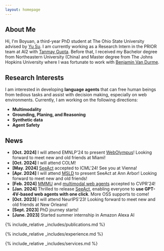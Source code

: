 ```yaml
---
layout: homepage
---
```


## About Me

Hi, I'm Boyuan, a third-year PhD student at The Ohio State University advised by [Yu Su](https://ysu1989.github.io/). 
I am currently working as a Research Intern in the PRIOR team at AI2 with [Tanmay Gupta](https://tanmaygupta.info/).
Before that, I received my Bachelor degree from Northeastern University (China) and Master degree from The Johns Hopkins University where I was fortunate to work with [Benjamin Van Durme](https://www.cs.jhu.edu/~vandurme/).


## Research Interests

I am interested in developing **language agents** that can free human beings from tedious tasks and assist with decision making, especially on web environments. 
Currently, I am working on the following directions:
- **Multimodality**
- **Grounding, Planing, and Reasoning**
- **Synthetic data**
- **Agent Safety**


## News
- **[Oct. 2024]** I will attend EMNLP'24 to present [WebOlympus](https://osu-nlp-group.github.io/SeeAct/)! Looking forward to meet new and old friends at Miami!
- **[Oct. 2024]** I will attend COLM!
- **[May. 2024]** [SeeAct](https://osu-nlp-group.github.io/SeeAct/) accepted to ICML'24! See you at Vienna!
- **[Apr. 2024]** I will attend [MSLD](https://ai.engin.umich.edu/news/midwest-speech-and-language-days/#:~:text=Abstracts%20may%20be%20submitted%20through%20OpenReview%20here.) to present SeeAct at Ann Arbor! Looking forward to meet new and old friends!
- **[Feb. 2024]** [MMMU](https://mmmu-benchmark.github.io/) and [multimodal web agents](https://arxiv.org/abs/2402.04476) accepted to CVPR'24!
- **[Jan. 2024]** Thrilled to release [SeeAct](https://osu-nlp-group.github.io/SeeAct/), enabling everyone to <strong>use GPT-4V-based web agents with one click</strong>. More OSS supports to come!
- **[Oct. 2023]** I will attend NeurIPS'23! Looking forward to meet new and old friends at New Orleans!
- **[Sept. 2023]** PhD journey starts!
- **[June. 2023]** Started summer internship in Amazon Alexa AI

{% include_relative _includes/publications.md %}

{% include_relative _includes/experience.md %}

{% include_relative _includes/services.md %}


[//]: # (<!-- Map -->)

[//]: # (<div class='vspace-top'>)

[//]: # (    <h1>Visitors</h1>)

[//]: # (</div>)

[//]: # (<div id="revolverMap">)

[//]: # (    <script type="text/javascript" src="//rf.revolvermaps.com/0/0/1.js?i=5egbaxa13f1&amp;s=220&amp;m=0&amp;v=true&amp;r=false&amp;b=000000&amp;n=false&amp;c=ff0000" async="async"></script>)

[//]: # (</div>)

<!-- Google tag (gtag.js) -->
<script async src="https://www.googletagmanager.com/gtag/js?id=G-J5LY8M2WFM"></script>
<script>
  window.dataLayer = window.dataLayer || [];
  function gtag(){dataLayer.push(arguments);}
  gtag('js', new Date());

  gtag('config', 'G-J5LY8M2WFM');
</script>